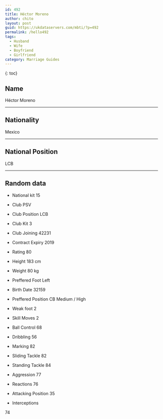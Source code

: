```yaml
---
id: 492
title: Héctor Moreno
author: chito
layout: post
guid: https://ukdataservers.com/mbti/?p=492
permalink: /hello492
tags:
  - Husband
  - Wife
  - Boyfriend
  - Girlfriend
category: Marriage Guides
---
```



{: toc}

## Name  
Héctor Moreno 

* * *

## Nationality  
Mexico 

* * *

## National Position  
LCB 

* * *

## Random data 

  * National kit 
15 

  * Club 
PSV 

  * Club Position 
LCB 

  * Club Kit 
3 

  * Club Joining 
42231 

  * Contract Expiry 
2019 

  * Rating 
80 

  * Height 
183 cm 

  * Weight 
80 kg 

  * Preffered Foot 
Left 

  * Birth Date 
32159 

  * Preffered Position 
CB Medium / High 

  * Weak foot 
2 

  * Skill Moves 
2 

  * Ball Control 
68 

  * Dribbling 
56 

  * Marking 
82 

  * Sliding Tackle 
82 

  * Standing Tackle 
84 

  * Aggression 
77 

  * Reactions 
76 

  * Attacking Position 
35 

  * Interceptions 

74